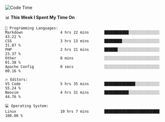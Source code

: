 <!-- [![Top Langs](https://github-readme-stats.vercel.app/api/top-langs/?username=gagahsyuja&theme=dracula&hide_border=true&border_radius=7)](https://github.com/anuraghazra/github-readme-stats) -->

<!--START_SECTION:waka-->
![Code Time](http://img.shields.io/badge/Code%20Time-282%20hrs%2052%20mins-blue)

📊 **This Week I Spent My Time On** 

```text
💬 Programming Languages: 
Markdown                 4 hrs 22 mins       ███████████░░░░░░░░░░░░░░   43.22 % 
CSS                      3 hrs 13 mins       ████████░░░░░░░░░░░░░░░░░   31.87 % 
PHP                      2 hrs 21 mins       ██████░░░░░░░░░░░░░░░░░░░   23.37 % 
Other                    8 mins              ░░░░░░░░░░░░░░░░░░░░░░░░░   01.38 % 
Apache Config            0 secs              ░░░░░░░░░░░░░░░░░░░░░░░░░   00.16 % 

🔥 Editors: 
VS Code                  5 hrs 35 mins       ██████████████░░░░░░░░░░░   55.24 % 
Neovim                   4 hrs 31 mins       ███████████░░░░░░░░░░░░░░   44.76 % 

💻 Operating System: 
Linux                    10 hrs 7 mins       █████████████████████████   100.00 % 
```


<!--END_SECTION:waka-->
